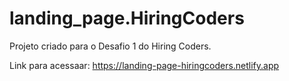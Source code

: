 # landing_page.HiringCoders
Projeto criado para o Desafio 1 do Hiring Coders.

Link para acessaar: https://landing-page-hiringcoders.netlify.app
